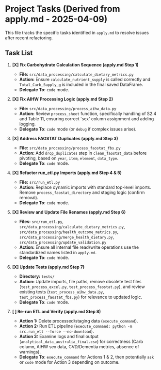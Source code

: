 # Project Tasks (Derived from apply.md - 2025-04-09)

This file tracks the specific tasks identified in `apply.md` to resolve issues after recent refactoring.

## Task List

1.  **[X] Fix Carbohydrate Calculation Sequence (apply.md Step 1)**
    *   **File:** `src/data_processing/calculate_dietary_metrics.py`
    *   **Action:** Ensure `calculate_nutrient_supply` is called correctly and `Total_Carb_Supply_g` is included in the final saved DataFrame.
    *   **Delegate To:** `code` mode.

2.  **[X] Fix AIHW Processing Logic (apply.md Step 2)**
    *   **File:** `src/data_processing/process_aihw_data.py`
    *   **Action:** Review `process_sheet` function, specifically handling of S2.4 and Table 11, ensuring correct 'sex' column assignment and adding logging.
    *   **Delegate To:** `code` mode (or `debug` if complex issues arise).

3.  **[X] Address FAOSTAT Duplicates (apply.md Step 3)**
    *   **File:** `src/data_processing/process_faostat_fbs.py`
    *   **Action:** Add `drop_duplicates` step in `clean_faostat_data` before pivoting, based on `year`, `item`, `element`, `data_type`.
    *   **Delegate To:** `code` mode.

4.  **[X] Refactor run_etl.py Imports (apply.md Step 4 & 5)**
    *   **File:** `src/run_etl.py`
    *   **Action:** Replace dynamic imports with standard top-level imports. Remove `process_faostat_directory` and staging logic (confirm removal).
    *   **Delegate To:** `code` mode.

5.  **[X] Review and Update File Renames (apply.md Step 6)**
    *   **Files:** `src/run_etl.py`, `src/data_processing/calculate_dietary_metrics.py`, `src/data_processing/health_outcome_metrics.py`, `src/data_processing/merge_health_dietary.py`, `src/data_processing/update_validation.py`
    *   **Action:** Ensure all internal file read/write operations use the standardized names listed in `apply.md`.
    *   **Delegate To:** `code` mode.

6.  **[X] Update Tests (apply.md Step 7)**
    *   **Directory:** `tests/`
    *   **Action:** Update imports, file paths, remove obsolete test files (`test_process_excel.py`, `test_process_faostat.py`), and review existing tests (`test_process_aihw_data.py`, `test_process_faostat_fbs.py`) for relevance to updated logic.
    *   **Delegate To:** `code` mode.

7.  **[ ] Re-run ETL and Verify (apply.md Step 8)**
    *   **Action 1:** Delete processed/staging data (`execute_command`).
    *   **Action 2:** Run ETL pipeline (`execute_command: python -m src.run_etl --force --no-download`).
    *   **Action 3:** Examine logs and final output (`analytical_data_australia_final.csv`) for correctness (Carb column, AIHW sex data, CVD/Dementia metrics, absence of warnings).
    *   **Delegate To:** `execute_command` for Actions 1 & 2, then potentially `ask` or `code` mode for Action 3 depending on outcome.
